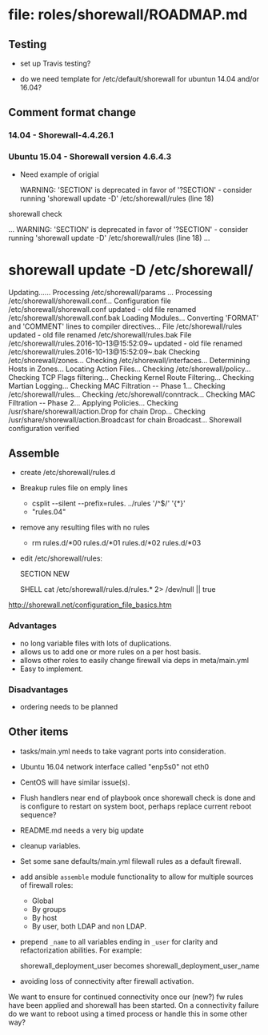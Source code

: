 # file: roles/shorewall/ROADMAP.md

## Testing

* set up Travis testing?

* do we need template for /etc/default/shorewall for ubuntun 14.04 and/or 16.04?

## Comment format change

### 14.04 - Shorewall-4.4.26.1

### Ubuntu 15.04 - Shorewall version 4.6.4.3

- Need example of origial

   WARNING: 'SECTION' is deprecated in favor of '?SECTION' - consider running 'shorewall update -D' /etc/shorewall/rules (line 18)


shorewall check

...
   WARNING: 'SECTION' is deprecated in favor of '?SECTION' - consider running 'shorewall update -D' /etc/shorewall/rules (line 18)
...

# shorewall update -D /etc/shorewall/

Updating......
Processing /etc/shorewall/params ...
Processing /etc/shorewall/shorewall.conf...
Configuration file /etc/shorewall/shorewall.conf updated - old file renamed /etc/shorewall/shorewall.conf.bak
Loading Modules...
Converting 'FORMAT' and 'COMMENT' lines to compiler directives...
   File /etc/shorewall/rules updated - old file renamed /etc/shorewall/rules.bak
   File /etc/shorewall/rules.2016-10-13@15:52:09~ updated - old file renamed /etc/shorewall/rules.2016-10-13@15:52:09~.bak
Checking /etc/shorewall/zones...
Checking /etc/shorewall/interfaces...
Determining Hosts in Zones...
Locating Action Files...
Checking /etc/shorewall/policy...
Checking TCP Flags filtering...
Checking Kernel Route Filtering...
Checking Martian Logging...
Checking MAC Filtration -- Phase 1...
Checking /etc/shorewall/rules...
Checking /etc/shorewall/conntrack...
Checking MAC Filtration -- Phase 2...
Applying Policies...
Checking /usr/share/shorewall/action.Drop for chain Drop...
Checking /usr/share/shorewall/action.Broadcast for chain Broadcast...
Shorewall configuration verified

## Assemble

* create /etc/shorewall/rules.d
* Breakup rules file on emply lines

    * csplit --silent --prefix=rules. ../rules '/^$/' '{*}'
    * "rules.04"
 
* remove any resulting files with no rules
    * rm rules.d/*00 rules.d/*01 rules.d/*02 rules.d/*03
* edit /etc/shorewall/rules:

    SECTION NEW
    
    SHELL cat /etc/shorewall/rules.d/rules.* 2> /dev/null || true

http://shorewall.net/configuration_file_basics.htm

### Advantages

* no long variable files with lots of duplications.
* allows us to add one or more rules on a per host basis.
* allows other roles to easily change firewall via deps in meta/main.yml
* Easy to implement.

### Disadvantages

* ordering needs to be planned

## Other items

* tasks/main.yml needs to take vagrant ports into consideration.
* Ubuntu 16.04 network interface called "enp5s0" not eth0
* CentOS will have similar issue(s).
* Flush handlers near end of playbook once shorewall check is done and
  is configure to restart on system boot, perhaps replace current reboot sequence?
* README.md needs a very big update
* cleanup variables.
* Set some sane defaults/main.yml filewall rules as a default firewall.
* add ansible `assemble` module functionality to allow for multiple sources of firewall roles:
    * Global
    * By groups
    * By host
    * By user, both LDAP and non LDAP.

* prepend `_name` to all variables ending in `_user` for clarity and refactorization abilities. For example:

    shorewall_deployment_user becomes shorewall_deployment_user_name

* avoiding loss of connectivity after firewall activation.

We want to ensure for continued connectivity once our (new?) fw rules have been applied and shorewall has been started. On a connectivity failure do we want to reboot using a timed process or handle this in some other way?
 
 
